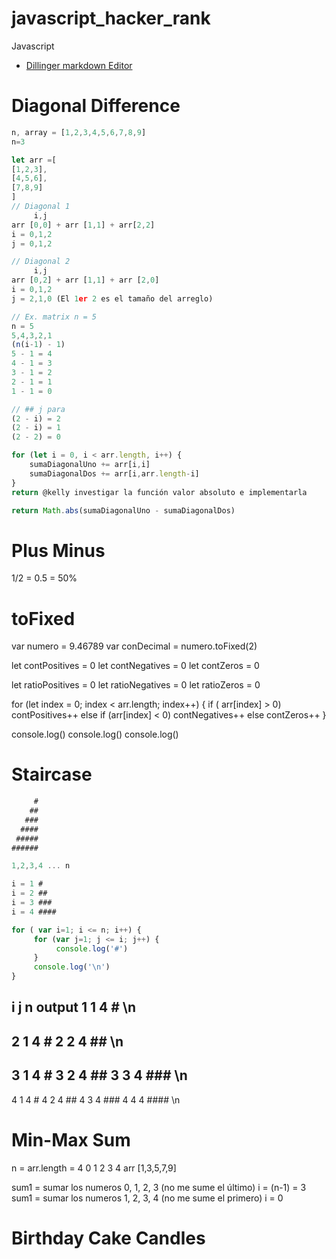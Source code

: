 # javascript_hacker_rank
Javascript
- [Dillinger markdown Editor](https://dillinger.io/)

# Diagonal Difference

```js
n, array = [1,2,3,4,5,6,7,8,9]
n=3

let arr =[
[1,2,3],
[4,5,6],
[7,8,9]
]
// Diagonal 1
     i,j
arr [0,0] + arr [1,1] + arr[2,2]
i = 0,1,2
j = 0,1,2

// Diagonal 2
     i,j
arr [0,2] + arr [1,1] + arr [2,0]
i = 0,1,2
j = 2,1,0 (El 1er 2 es el tamaño del arreglo)

// Ex. matrix n = 5
n = 5
5,4,3,2,1
(n(i-1) - 1)
5 - 1 = 4
4 - 1 = 3
3 - 1 = 2
2 - 1 = 1
1 - 1 = 0

// ## j para 
(2 - i) = 2
(2 - i) = 1
(2 - 2) = 0

for (let i = 0, i < arr.length, i++) {
    sumaDiagonalUno += arr[i,i]
    sumaDiagonalDos += arr[i,arr.length-i]
}
return @kelly investigar la función valor absoluto e implementarla

return Math.abs(sumaDiagonalUno - sumaDiagonalDos)

```



# Plus Minus
1/2 = 0.5 = 50%
# toFixed
var numero = 9.46789
var conDecimal = numero.toFixed(2) 

let contPositives = 0
let contNegatives = 0
let contZeros = 0

let ratioPositives = 0
let ratioNegatives = 0
let ratioZeros = 0

for (let index = 0; index < arr.length; index++) {
     if ( arr[index] > 0)
          contPositives++
     else if (arr[index] < 0)
          contNegatives++
     else
          contZeros++
}

console.log()
console.log()
console.log()


# Staircase

```js
     #
    ##
   ###
  ####
 #####
######

1,2,3,4 ... n

i = 1 # 
i = 2 ##
i = 3 ###
i = 4 ####

for ( var i=1; i <= n; i++) {
     for (var j=1; j <= i; j++) {
          console.log('#')
     }
     console.log('\n')
}
```
i    j    n    output
1    1    4    # \n
----
2    1    4    #
2    2    4    ## \n
----
3    1    4    #
3    2    4    ##
3    3    4    ### \n
----
4    1    4    #
4    2    4    ##
4    3    4    ###
4    4    4    #### \n



# Min-Max Sum
n = arr.length = 4
     0 1 2 3 4
arr [1,3,5,7,9]

sum1 = sumar los numeros 0, 1, 2, 3 (no me sume el último) i = (n-1) = 3
sum1 = sumar los numeros 1, 2, 3, 4 (no me sume el primero) i = 0


# Birthday Cake Candles


